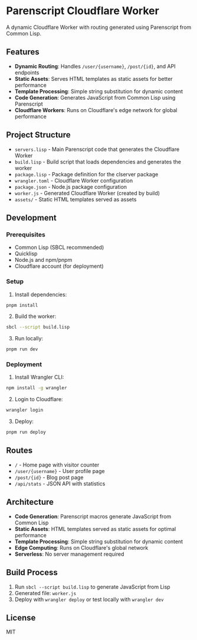 # Parenscript Cloudflare Worker

A dynamic Cloudflare Worker with routing generated using Parenscript from Common Lisp.

## Features

- **Dynamic Routing**: Handles `/user/{username}`, `/post/{id}`, and API endpoints
- **Static Assets**: Serves HTML templates as static assets for better performance
- **Template Processing**: Simple string substitution for dynamic content
- **Code Generation**: Generates JavaScript from Common Lisp using Parenscript
- **Cloudflare Workers**: Runs on Cloudflare's edge network for global performance

## Project Structure

- `servers.lisp` - Main Parenscript code that generates the Cloudflare Worker
- `build.lisp` - Build script that loads dependencies and generates the worker
- `package.lisp` - Package definition for the clserver package
- `wrangler.toml` - Cloudflare Worker configuration
- `package.json` - Node.js package configuration
- `worker.js` - Generated Cloudflare Worker (created by build)
- `assets/` - Static HTML templates served as assets

## Development

### Prerequisites

- Common Lisp (SBCL recommended)
- Quicklisp
- Node.js and npm/pnpm
- Cloudflare account (for deployment)

### Setup

1. Install dependencies:
```bash
pnpm install
```

2. Build the worker:
```bash
sbcl --script build.lisp
```

3. Run locally:
```bash
pnpm run dev
```

### Deployment

1. Install Wrangler CLI:
```bash
npm install -g wrangler
```

2. Login to Cloudflare:
```bash
wrangler login
```

3. Deploy:
```bash
pnpm run deploy
```

## Routes

- `/` - Home page with visitor counter
- `/user/{username}` - User profile page
- `/post/{id}` - Blog post page
- `/api/stats` - JSON API with statistics

## Architecture

- **Code Generation**: Parenscript macros generate JavaScript from Common Lisp
- **Static Assets**: HTML templates served as static assets for optimal performance
- **Template Processing**: Simple string substitution for dynamic content
- **Edge Computing**: Runs on Cloudflare's global network
- **Serverless**: No server management required

## Build Process

1. Run `sbcl --script build.lisp` to generate JavaScript from Lisp
2. Generated file: `worker.js`
3. Deploy with `wrangler deploy` or test locally with `wrangler dev`

## License

MIT